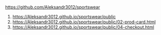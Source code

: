 <https://github.com/Aleksandr3012/sportswear>
1. <https://Aleksandr3012.github.io/sportswear/public>
1. <https://Aleksandr3012.github.io/sportswear/public/02-prod-card.html>
1. <https://Aleksandr3012.github.io/sportswear/public/04-checkout.html>